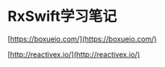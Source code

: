 # RxSwift学习笔记
[https://boxueio.com/](https://boxueio.com/)

[http://reactivex.io/](http://reactivex.io/)
